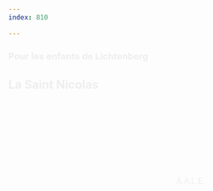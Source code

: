 ```yaml
---
index: 810

---
```


<section class="slide-bottom"> 
    <span class="background" style="background-image:url('assets/images/nicolas02.jpg')"></span>
    <!--.wrap = container (width: 90%) -->
    <div class="wrap">
    <div class="content-right" style="color:#eee">
        <h3 class="text-context">Pour les enfants de Lichtenberg</h3>
        <h1 class="text-data text-shadow">La Saint Nicolas</h1>
        <figcaption><svg class="fa-camera"><use xlink:href="#fa-camera"></use></svg>&nbsp;A.A.L.E.</figcaption>
     </div>            
    </div>
   <!-- .end .wrap -->
</section>